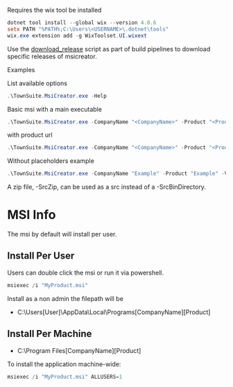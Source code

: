 Requires the wix tool be installed

```powershell
dotnet tool install --global wix --version 4.0.6
setx PATH "%PATH%;C:\Users\<USERNAME>\.dotnet\tools"
wix.exe extension add -g WixToolset.UI.wixext
```

Use the [download_release](https://github.com/TownSuite-DevGroup/TownSuite.MsiCreator/blob/main/download_release.ps1) script as part of build pipelines to download specific releases of msicreator.

Examples

List available options
```powershell
.\TownSuite.MsiCreator.exe -Help
```

Basic msi with a main executable
```powershell
.\TownSuite.MsiCreator.exe -CompanyName "<CompanyName>" -Product "<Product>" -Version "<Version>" -SrcBinDirectory "<SrcBinDirectory>" -OutputDirectory "<OutputDirectory>" -MainExecutable "<MainExecutable>" -ProductGuid "<ProductGuid>" -Platform "x64"
```

with product url
```powershell
.\TownSuite.MsiCreator.exe -CompanyName "<CompanyName>" -Product "<Product>" -Version "<Version>" -SrcBinDirectory "<SrcBinDirectory>" -OutputDirectory "<OutputDirectory>" -MainExecutable "<MainExecutable>" -ProductGuid "<ProductGuid>" -Platform "x64" -UrlInfoAbout "<https://example.com>" -UrlUpdateInfo "<https://example.com>"
```

Without placeholders example
```powershell
.\TownSuite.MsiCreator.exe -CompanyName "Example" -Product "Example" -Version "1.0.0" -SrcBinDirectory "C:\\Source\Directory\With\Your\Exe" -OutputDirectory "C:\\OutputDirectory" -MainExecutable "Example.exe" -ProductGuid "ee85df4f-6f19-4d3a-85bd-91b94657650f" -Platform "x64" -UrlInfoAbout "https://example.com" -UrlUpdateInfo "https://example.com"
```

A zip file, -SrcZip, can be used as a src instead of a -SrcBinDirectory.


# MSI Info

The msi by default will install per user.

## Install Per User

Users can double click the msi or run it via powershell.

```powershell
msiexec /i "MyProduct.msi"
```

Install as a non admin the filepath will be

- C:\Users\[User]\AppData\Local\Programs\[CompanyName]\[Product]


## Install Per Machine

- C:\Program Files\[CompanyName]\[Product]


To install the application machine-wide:
```powershell
msiexec /i "MyProduct.msi" ALLUSERS=1
```

